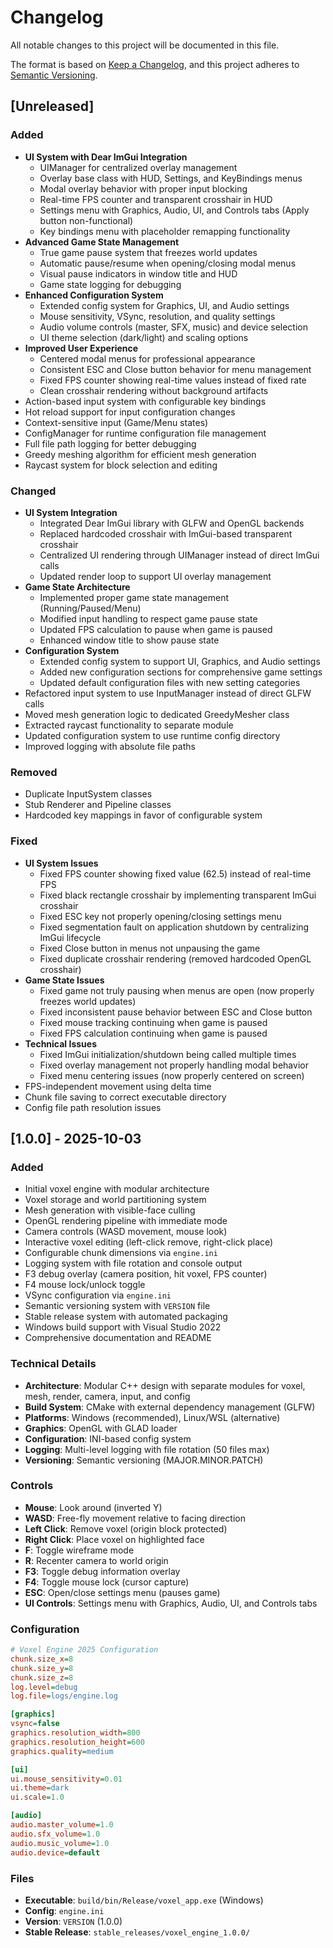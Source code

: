 # Changelog

All notable changes to this project will be documented in this file.

The format is based on [Keep a Changelog](https://keepachangelog.com/en/1.0.0/),
and this project adheres to [Semantic Versioning](https://semver.org/spec/v2.0.0.html).

## [Unreleased]

### Added
- **UI System with Dear ImGui Integration**
  - UIManager for centralized overlay management
  - Overlay base class with HUD, Settings, and KeyBindings menus
  - Modal overlay behavior with proper input blocking
  - Real-time FPS counter and transparent crosshair in HUD
  - Settings menu with Graphics, Audio, UI, and Controls tabs (Apply button non-functional)
  - Key bindings menu with placeholder remapping functionality
- **Advanced Game State Management**
  - True game pause system that freezes world updates
  - Automatic pause/resume when opening/closing modal menus
  - Visual pause indicators in window title and HUD
  - Game state logging for debugging
- **Enhanced Configuration System**
  - Extended config system for Graphics, UI, and Audio settings
  - Mouse sensitivity, VSync, resolution, and quality settings
  - Audio volume controls (master, SFX, music) and device selection
  - UI theme selection (dark/light) and scaling options
- **Improved User Experience**
  - Centered modal menus for professional appearance
  - Consistent ESC and Close button behavior for menu management
  - Fixed FPS counter showing real-time values instead of fixed rate
  - Clean crosshair rendering without background artifacts
- Action-based input system with configurable key bindings
- Hot reload support for input configuration changes
- Context-sensitive input (Game/Menu states)
- ConfigManager for runtime configuration file management
- Full file path logging for better debugging
- Greedy meshing algorithm for efficient mesh generation
- Raycast system for block selection and editing

### Changed
- **UI System Integration**
  - Integrated Dear ImGui library with GLFW and OpenGL backends
  - Replaced hardcoded crosshair with ImGui-based transparent crosshair
  - Centralized UI rendering through UIManager instead of direct ImGui calls
  - Updated render loop to support UI overlay management
- **Game State Architecture**
  - Implemented proper game state management (Running/Paused/Menu)
  - Modified input handling to respect game pause state
  - Updated FPS calculation to pause when game is paused
  - Enhanced window title to show pause state
- **Configuration System**
  - Extended config system to support UI, Graphics, and Audio settings
  - Added new configuration sections for comprehensive game settings
  - Updated default configuration files with new setting categories
- Refactored input system to use InputManager instead of direct GLFW calls
- Moved mesh generation logic to dedicated GreedyMesher class
- Extracted raycast functionality to separate module
- Updated configuration system to use runtime config directory
- Improved logging with absolute file paths

### Removed
- Duplicate InputSystem classes
- Stub Renderer and Pipeline classes
- Hardcoded key mappings in favor of configurable system

### Fixed
- **UI System Issues**
  - Fixed FPS counter showing fixed value (62.5) instead of real-time FPS
  - Fixed black rectangle crosshair by implementing transparent ImGui crosshair
  - Fixed ESC key not properly opening/closing settings menu
  - Fixed segmentation fault on application shutdown by centralizing ImGui lifecycle
  - Fixed Close button in menus not unpausing the game
  - Fixed duplicate crosshair rendering (removed hardcoded OpenGL crosshair)
- **Game State Issues**
  - Fixed game not truly pausing when menus are open (now properly freezes world updates)
  - Fixed inconsistent pause behavior between ESC and Close button
  - Fixed mouse tracking continuing when game is paused
  - Fixed FPS calculation continuing when game is paused
- **Technical Issues**
  - Fixed ImGui initialization/shutdown being called multiple times
  - Fixed overlay management not properly handling modal behavior
  - Fixed menu centering issues (now properly centered on screen)
- FPS-independent movement using delta time
- Chunk file saving to correct executable directory
- Config file path resolution issues

## [1.0.0] - 2025-10-03

### Added
- Initial voxel engine with modular architecture
- Voxel storage and world partitioning system
- Mesh generation with visible-face culling
- OpenGL rendering pipeline with immediate mode
- Camera controls (WASD movement, mouse look)
- Interactive voxel editing (left-click remove, right-click place)
- Configurable chunk dimensions via `engine.ini`
- Logging system with file rotation and console output
- F3 debug overlay (camera position, hit voxel, FPS counter)
- F4 mouse lock/unlock toggle
- VSync configuration via `engine.ini`
- Semantic versioning system with `VERSION` file
- Stable release system with automated packaging
- Windows build support with Visual Studio 2022
- Comprehensive documentation and README

### Technical Details
- **Architecture**: Modular C++ design with separate modules for voxel, mesh, render, camera, input, and config
- **Build System**: CMake with external dependency management (GLFW)
- **Platforms**: Windows (recommended), Linux/WSL (alternative)
- **Graphics**: OpenGL with GLAD loader
- **Configuration**: INI-based config system
- **Logging**: Multi-level logging with file rotation (50 files max)
- **Versioning**: Semantic versioning (MAJOR.MINOR.PATCH)

### Controls
- **Mouse**: Look around (inverted Y)
- **WASD**: Free-fly movement relative to facing direction
- **Left Click**: Remove voxel (origin block protected)
- **Right Click**: Place voxel on highlighted face
- **F**: Toggle wireframe mode
- **R**: Recenter camera to world origin
- **F3**: Toggle debug information overlay
- **F4**: Toggle mouse lock (cursor capture)
- **ESC**: Open/close settings menu (pauses game)
- **UI Controls**: Settings menu with Graphics, Audio, UI, and Controls tabs

### Configuration
```ini
# Voxel Engine 2025 Configuration
chunk.size_x=8
chunk.size_y=8
chunk.size_z=8
log.level=debug
log.file=logs/engine.log

[graphics]
vsync=false
graphics.resolution_width=800
graphics.resolution_height=600
graphics.quality=medium

[ui]
ui.mouse_sensitivity=0.01
ui.theme=dark
ui.scale=1.0

[audio]
audio.master_volume=1.0
audio.sfx_volume=1.0
audio.music_volume=1.0
audio.device=default
```

### Files
- **Executable**: `build/bin/Release/voxel_app.exe` (Windows)
- **Config**: `engine.ini`
- **Version**: `VERSION` (1.0.0)
- **Stable Release**: `stable_releases/voxel_engine_1.0.0/`